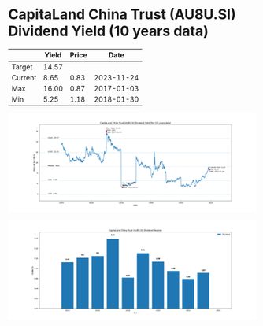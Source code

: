 # CapitaLand China Trust (AU8U.SI) Dividend Yield (10 years data)

|     | Yield   | Price | Date       |
|-----|---------|-------|------------|
| Target | 14.57 |  |  |
| Current | 8.65 | 0.83  | 2023-11-24 |
| Max | 16.00 | 0.87  | 2017-01-03 |
| Min | 5.25 | 1.18  | 2018-01-30 |

![Plot of Dividend Yield for CapitaLand China Trust (AU8U.SI)](AU8U_div_10.png)

![Plot of Annual Dividend Per Unit for CapitaLand China Trust (AU8U.SI)](AU8U_yearly_dpu.png)
